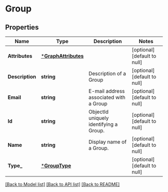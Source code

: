 # Group

## Properties
Name | Type | Description | Notes
------------ | ------------- | ------------- | -------------
**Attributes** | [***GraphAttributes**](GraphAttributes.md) |  | [optional] [default to null]
**Description** | **string** | Description of a Group | [optional] [default to null]
**Email** | **string** | E-mail address associated with a Group | [optional] [default to null]
**Id** | **string** | ObjectId uniquely identifying a Group. | [optional] [default to null]
**Name** | **string** | Display name of a Group. | [optional] [default to null]
**Type_** | [***GroupType**](GroupType.md) |  | [optional] [default to null]

[[Back to Model list]](../README.md#documentation-for-models) [[Back to API list]](../README.md#documentation-for-api-endpoints) [[Back to README]](../README.md)

